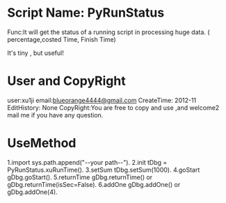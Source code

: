  
Script Name: PyRunStatus
========================
Func:It will get the status of a running script in processing huge data. ( percentage,costed Time, Finish Time)

It's tiny , but useful!

 User and CopyRight
========================
user:xu1ji 
email:blueorange4444@gmail.com
CreateTime:	2012-11
EditHistory:	None
CopyRight:You are free to copy and use ,and welcome2 mail me if you have any question.


 UseMethod
========================
 1.import   sys.path.append("--your path--").
 2.init     tDbg = PyRunStatus.xuRunTime().
 3.setSum   tDbg.setSum(1000).
 4.goStart  gDbg.goStart().
 5.returnTime gDbg.returnTime() or gDbg.returnTime(isSec=False). 
 6.addOne    gDbg.addOne()  or gDbg.addOne(4).


